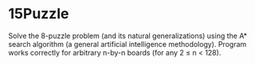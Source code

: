 # 15Puzzle
Solve the 8-puzzle problem (and its natural generalizations) using the A* search algorithm (a general artificial intelligence methodology).
Program works correctly for arbitrary n-by-n boards (for any 2 ≤ n < 128).
